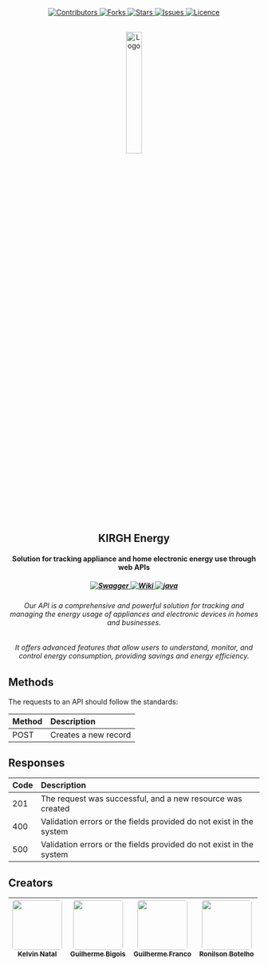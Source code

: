 <p align="center">
	<a href="https://github.com/bigois/kirgh-energy/graphs/contributors" target="_blank">
		<img src="https://img.shields.io/github/contributors/bigois/kirgh-energy.svg?style=for-the-badge" alt="Contributors">
	</a>
	<a href="https://github.com/bigois/kirgh-energy/network/members" target="_blank">
		<img src="https://img.shields.io/github/forks/bigois/kirgh-energy.svg?style=for-the-badge" alt="Forks">
	</a>
	<a href="https://github.com/bigois/kirgh-energy/stargazers" target="_blank">
		<img src="https://img.shields.io/github/stars/bigois/kirgh-energy.svg?style=for-the-badge" alt="Stars">
	</a>
	<a href="https://github.com/bigois/kirgh-energy/issues" target="_blank">
		<img src="https://img.shields.io/github/issues/bigois/kirgh-energy.svg?style=for-the-badge" alt="Issues">
	</a>
	<a href="https://github.com/bigois/kirgh-energy/blob/master/LICENSE.txt" target="_blank">
		<img src="https://img.shields.io/github/contributors/bigois/kirgh-energy.svg?style=for-the-badge" alt="Licence">
	</a>
</p>
<p align="center">
	<br/>
	<a href="https://github.com/bigois/kirgh-energy" target="_blank">
		<img src="https://raw.githubusercontent.com/bigois/kirgh-energy/main/docs/images/logo-kirgh.png?raw=true" alt="Logo" width="25%" height="25%">
	</a>
	<h2 align="center">KIRGH Energy</h2>
	<p align="center">
		<h4 align="center">Solution for tracking appliance and home electronic energy use through web APIs</h4>
		<h5 align="center">
            <a href="#" target="_blank">
                <img src="https://img.shields.io/badge/Swagger-25D366?style=for-the-badge" alt="Swagger">
            </a>
            <a href="https://bigois.github.io/kirgh-energy" target="_blank">
                <img src="https://img.shields.io/badge/Wiki-5739CE?style=for-the-badge" alt="Wiki">
            </a>
            <a href="#" target="_blank">
                <img src="https://img.shields.io/badge/Javadocs-ED8B00?style=for-the-badge" alt="java">
            </a>
		</h5>
        <h6 align="center">Our API is a comprehensive and powerful solution for tracking and managing the energy usage of appliances and electronic devices in homes and businesses.</h6>
        <h6 align="center">It offers advanced features that allow users to understand, monitor, and control energy consumption, providing savings and energy efficiency.</h6>
	</p>
</p>

## Methods

The requests to an API should follow the standards:

| Method  | Description           |
|:--------|:----------------------|
| POST    | Creates a new record  |

## Responses

| Code    | Description                                                         |
|:--------|:--------------------------------------------------------------------|
| 201     | The request was successful, and a new resource was created          |
| 400     | Validation errors or the fields provided do not exist in the system |
| 500     | Validation errors or the fields provided do not exist in the system |

## Creators

| [<img src="https://avatars.githubusercontent.com/u/39775603?v=4" width=100 style="border-radius: 5px;"><br><sub>Kelvin Natal</sub>](https://www.linkedin.com/in/kelvin-natal-40ba681a1) | [<img src="https://avatars.githubusercontent.com/u/22408258?v=4" width=100 style="border-radius: 5px;"><br><sub>Guilherme Bigois</sub>](https://www.linkedin.com/in/bigois) | [<img src="https://avatars.githubusercontent.com/u/94026036?v=4" width=100 style="border-radius: 5px;"><br><sub>Guilherme Franco</sub>](https://www.linkedin.com/in/guilherme-franco-21792a135) | [<img src="https://avatars.githubusercontent.com/u/54298684?v=4" width=100 style="border-radius: 5px;"><br><sub>Ronilson Botelho</sub>](https://www.linkedin.com/in/ronilson-alves-63b57a138) |
|:---------------------------------------------------------------------------------------------------------------------------------------------------------------------------------------:|:---------------------------------------------------------------------------------------------------------------------------------------------------------------------------:|:-----------------------------------------------------------------------------------------------------------------------------------------------------------------------------------------------:|:---------------------------------------------------------------------------------------------------------------------------------------------------------------------------------------------:|
